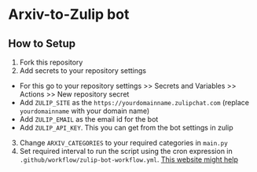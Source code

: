 # Arxiv-to-Zulip bot

## How to Setup
1. Fork this repository
2. Add secrets to your repository settings
  - For this go to your repository settings >> Secrets and Variables >> Actions >> New repository secret
  - Add `ZULIP_SITE` as the `https://yourdomainname.zulipchat.com` (replace `yourdomainname` with your domain name)
  - Add `ZULIP_EMAIL` as the email id for the bot
  - Add `ZULIP_API_KEY`. This you can get from the bot settings in zulip
3. Change `ARXIV_CATEGORIES` to your required categories in `main.py`
4. Set required interval to run the script using the cron expression in `.github/workflow/zulip-bot-workflow.yml`. [This website might help](https://crontab.guru/)
